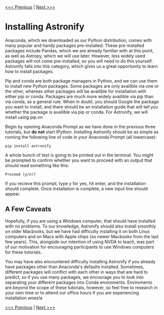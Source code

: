 [<<< Previous](../README.md) | [Next >>>](intro_to_sonification.md)

# Installing Astronify

Anaconda, which we downloaded as our Python distribution, comes with many popular and handy packages pre-installed. These pre-installed packages include Pandas, which we are already familiar with at this point, as well as Astropy, which we will use later. However, less widely used packages will not come pre-installed, so you will need to do this yourself. Astronify falls into this category, which gives us a great opportunity to learn how to install packages.

Pip and conda are both package managers in Python, and we can use them to install new Python packages. Some packages are only availible via one or the other, whereas other packages will be availible for installation with either pip or conda. Packages are much more widely availible via pip than via conda, as a general rule. When in doubt, you should Google the package you want to install, and there should be an installation guide that will tell you whether the package is availible via pip or conda. For Astronify, we will install using pip.nn

Begin by opening Anaconda Prompt as we have done in the previous three tutorials, but **do not** start IPython. Installing Astronify should be as simple as running the following line of code in your Anaconda Prompt (all lowercase):

~~~
pip install astronify
~~~

A whole bunch of text is going to be printed out in the terminal. You might be prompted to confirm whether you want to proceed with an output that should read something like this:

~~~
Proceed (y/n)?
~~~

If you recieve this prompt, type y for yes, hit enter, and the installation should complete. Once installation is complete, a new input line should appear.

## A Few Caveats

Hopefully, if you are using a Windows computer, that should have installed with no problems. To our knowledge, Astronify should also install smoothly on older Macbooks, but we have had difficulty installing it on both Linux computers and on Macs with Apple chips (so newer Macbooks from the last few years). This, alongside our intention of using NVDA to teach, was part of our motivation for encouraging participants to use Windows computers for these tutorials.

You may have also encountered difficulty installing Astronify if you already have packages other than Anaconda's defaults installed. Sometimes, different packages will conflict with each other in ways that are hard to predict, so if you use many packages, we encourage you to look into separating your different packages into Conda enviroments. Enviroments are beyond the scope of these tutorials, however, so feel free to research in your own time or to attend our office hours if you are experiencing installation woes!a

[<<< Previous](../README.md) | [Next >>>](intro_to_sonification.md)
